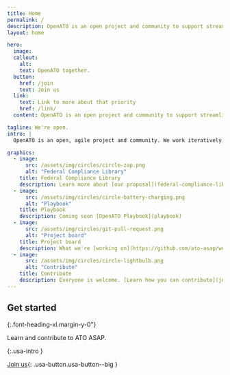 ```yaml
---
title: Home
permalink: /
description: OpenATO is an open project and community to support streamlining the authority to operate process.
layout: home

hero:
  image: 
  callout:
    alt: 
    text: OpenATO together.
  button:
    href: /join
    text: Join us
  link:
    text: Link to more about that priority
    href: /link/
  content: OpenATO is an open project and community to support streamlining the authority to operate process through openess, transparency, collaboration and automation.

tagline: We're open.
intro: |
  OpenATO is an open, agile project and community. We work iteratively, in public. [Learn more.](open)

graphics:
  - image:
      src: /assets/img/circles/circle-zap.png
      alt: "Federal Compliance Library"
    title: Federal Compliance Library
    description: Learn more about [our proposal](federal-compliance-library) to create a library of reusable components.
  - image:
      src: /assets/img/circles/circle-battery-charging.png
      alt: "Playbook"
    title: Playbook
    description: Coming soon [OpenATO Playbook](playbook)
  - image:
      src: /assets/img/circles/git-pull-request.png
      alt: "Project board"
    title: Project board
    description: What we're [working on](https://github.com/ato-asap/website/projects/1).
  - image:
      src: /assets/img/circles/circle-lightbulb.png
      alt: "Contribute"
    title: Contribute
    description: Everyone is welcome. [Learn how you can contribute](join) to ATO ASAP.
---
```


## Get started

{:.font-heading-xl.margin-y-0"}

Learn and contribute to ATO ASAP.

{:.usa-intro }

[Join us](join){: .usa-button.usa-button--big }
